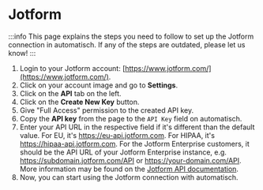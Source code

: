 # Jotform

:::info
This page explains the steps you need to follow to set up the Jotform
connection in automatisch. If any of the steps are outdated, please let us know!
:::

1. Login to your Jotform account: [https://www.jotform.com/](https://www.jotform.com/).
2. Click on your account image and go to **Settings**.
3. Click on the **API** tab on the left.
4. Click on the **Create New Key** button.
5. Give "Full Access" permission to the created API key.
6. Copy the **API key** from the page to the `API Key` field on automatisch.
7. Enter your API URL in the respective field if it's different than the default value. For EU, it's https://eu-api.jotform.com. For HIPAA, it's https://hipaa-api.jotform.com. For the Jotform Enterprise customers, it should be the API URL of your Jotform Enterprise instance, e.g. https://subdomain.jotform.com/API or https://your-domain.com/API. More information may be found on the [Jotform API documentation](https://api.jotform.com/docs/).
8. Now, you can start using the Jotform connection with automatisch.
